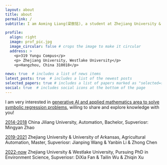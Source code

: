 ```yaml
---
layout: about
title: about
permalink: /
subtitle: I am Aoming Liang(梁敖铭), a student at Zhejiang University & Westlake University. 

profile:
  align: right
  image: prof_pic.jpg
  image_circular: false # crops the image to make it circular
  address: >
    <p>319 Yungu Compus</p>
    <p> Zhejiang University, Westlake University</p>
    <p>Hangzhou, China 310018</p>

news: true  # includes a list of news items
latest_posts: true  # includes a list of the newest posts
selected_papers: true # includes a list of papers marked as "selected={true}"
social: true  # includes social icons at the bottom of the page 
---
```

I am very interested in [generative AI and applied mathematics area to solve symbolic regression problems](https://jpswalsh.github.io/academicons/), willing to share and explore knowledge with you!

[2014-2018](http://fortawesome.github.io/Font-Awesome/) China Jiliang University, Automation, Bachelor, Supveriosr: Mingyan Zhao

[2019-2021](http://fortawesome.github.io/Font-Awesome/) Zhejiang University & University of Arkansas, Agricultural Automation, Master, Supveriosr: Jianping Wang & Yanbin Li & Zhong Chen 

[2022-now](http://fortawesome.github.io/Font-Awesome/) Zhejiang University & Westlake University, Pursuing PhD in Environment Science, Supveriosr: DiXia Fan & Tailin Wu & Zhiqin Xu
